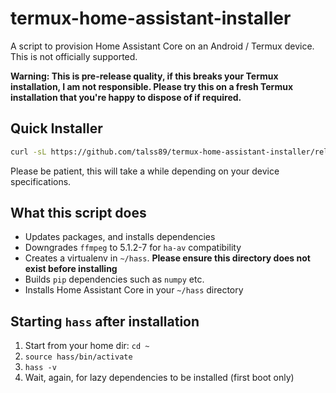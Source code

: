 # termux-home-assistant-installer

A script to provision Home Assistant Core on an Android / Termux device. This is not officially supported.

**Warning: This is pre-release quality, if this breaks your Termux installation, I am not responsible. Please try this on a fresh Termux installation that you're happy to dispose of if required.**

## Quick Installer

```bash
curl -sL https://github.com/talss89/termux-home-assistant-installer/releases/download/v2023.4.4-alpha.2/remote-install.sh | bash
```

Please be patient, this will take a while depending on your device specifications.

## What this script does

- Updates packages, and installs dependencies
- Downgrades `ffmpeg` to 5.1.2-7 for `ha-av` compatibility
- Creates a virtualenv in `~/hass`. **Please ensure this directory does not exist before installing**
- Builds `pip` dependencies such as `numpy` etc.
- Installs Home Assistant Core in your `~/hass` directory

## Starting `hass` after installation

1. Start from your home dir: `cd ~`
1. `source hass/bin/activate`
1. `hass -v`
1. Wait, again, for lazy dependencies to be installed (first boot only)
